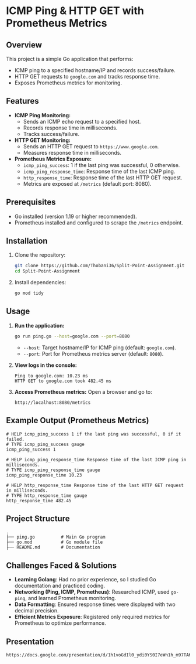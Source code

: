 # ICMP Ping & HTTP GET with Prometheus Metrics

## Overview
This project is a simple Go application that performs:
- ICMP ping to a specified hostname/IP and records success/failure.
- HTTP GET requests to `google.com` and tracks response time.
- Exposes Prometheus metrics for monitoring.

## Features
- **ICMP Ping Monitoring:**
  - Sends an ICMP echo request to a specified host.
  - Records response time in milliseconds.
  - Tracks success/failure.
- **HTTP GET Monitoring:**
  - Sends an HTTP GET request to `https://www.google.com`.
  - Measures response time in milliseconds.
- **Prometheus Metrics Exposure:**
  - `icmp_ping_success`: 1 if the last ping was successful, 0 otherwise.
  - `icmp_ping_response_time`: Response time of the last ICMP ping.
  - `http_response_time`: Response time of the last HTTP GET request.
  - Metrics are exposed at `/metrics` (default port: 8080).

## Prerequisites
- Go installed (version 1.19 or higher recommended).
- Prometheus installed and configured to scrape the `/metrics` endpoint.

## Installation
1. Clone the repository:
   ```sh
   git clone https://github.com/Thobani36/Split-Point-Assignment.git
   cd Split-Point-Assignment
   ```
2. Install dependencies:
   ```sh
   go mod tidy
   ```

## Usage
1. **Run the application:**
   ```sh
   go run ping.go --host=google.com --port=8080
   ```
   - `--host`: Target hostname/IP for ICMP ping (default: `google.com`).
   - `--port`: Port for Prometheus metrics server (default: `8080`).

2. **View logs in the console:**
   ```
   Ping to google.com: 10.23 ms
   HTTP GET to google.com took 482.45 ms
   ```

3. **Access Prometheus metrics:**
   Open a browser and go to:
   ```
   http://localhost:8080/metrics
   ```

## Example Output (Prometheus Metrics)
```
# HELP icmp_ping_success 1 if the last ping was successful, 0 if it failed.
# TYPE icmp_ping_success gauge
icmp_ping_success 1

# HELP icmp_ping_response_time Response time of the last ICMP ping in milliseconds.
# TYPE icmp_ping_response_time gauge
icmp_ping_response_time 10.23

# HELP http_response_time Response time of the last HTTP GET request in milliseconds.
# TYPE http_response_time gauge
http_response_time 482.45
```

## Project Structure
```
.
├── ping.go          # Main Go program
├── go.mod           # Go module file
├── README.md        # Documentation
```

## Challenges Faced & Solutions
- **Learning Golang**: Had no prior experience, so I studied Go documentation and practiced coding.
- **Networking (Ping, ICMP, Prometheus)**: Researched ICMP, used `go-ping`, and learned Prometheus monitoring.
- **Data Formatting**: Ensured response times were displayed with two decimal precision.
- **Efficient Metrics Exposure**: Registered only required metrics for Prometheus to optimize performance.


## Presentation
``` sh
https://docs.google.com/presentation/d/1h1voGdIl0_ydi0YS0I7eWn1h_m97TAKKg_P0FrM13Z8/edit?usp=sharing
```
